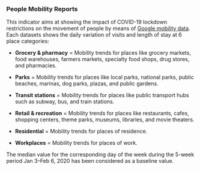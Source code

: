 ### People Mobility Reports 

This indicator aims at showing the impact of COVID-19 lockdown restrictions on the movement of people by means of [Google mobility data](https://www.google.com/covid19/mobility/).
Each datasets shows the daily variation of visits and length of stay at 6 place categories:

- **Grocery & pharmacy** = Mobility trends for places like grocery markets, food warehouses, farmers markets, specialty food shops, drug stores, and pharmacies.

- **Parks** = Mobility trends for places like local parks, national parks, public beaches, marinas, dog parks, plazas, and public gardens.

- **Transit stations** = Mobility trends for places like public transport hubs such as subway, bus, and train stations.

- **Retail & recreation** = Mobility trends for places like restaurants, cafes, shopping centers, theme parks, museums, libraries, and movie theaters.

- **Residential** = Mobility trends for places of residence.

- **Workplaces** = Mobility trends for places of work.


The median value for the corresponding day of the week during the 5-week period Jan 3–Feb 6, 2020 has been considered as a baseline value.